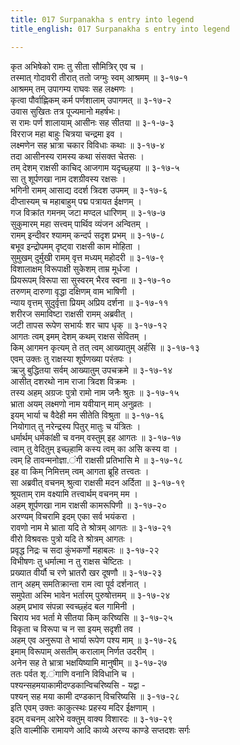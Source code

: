 ```yaml
---
title: 017 Surpanakha s entry into legend
title_english: 017 Surpanakha s entry into legend

---
```


<div class="audioEmbed"  caption="श्रीराम-हरिसीताराममूर्ति-घनपाठिभ्यां वचनम्" src="https://archive.org/download/Ramayana-recitation-Sriram-harisItArAmamUrti-Ghanapaati-v2/Kanda_3/Kanda_3_ARK-017-Shoorpanakha_Aagamanam.mp3"></div>

कृत अभिषेको रामः तु सीता सौमित्रिर् एव च ।  
तस्मात् गोदावरी तीरात् ततो जग्मुः स्वम् आश्रमम् ॥ ३-१७-१  
आश्रमम् तम् उपागम्य राघवः सह लक्ष्मणः ।  
कृत्वा पौर्वाह्णिकम् कर्म पर्णशालाम् उपागमत् ॥ ३-१७-२  
उवास सुखितः तत्र पूज्यमानो महर्षभः।  
स रामः पर्ण शालायाम् आसीनः सह सीतया ॥ ३-१-७-३  
विरराज महा बाहुः चित्रया चन्द्रमा इव ।  
लक्ष्मणेन सह भ्रात्रा चकार विविधाः कथाः ॥ ३-१७-४  
तदा आसीनस्य रामस्य कथा संसक्त चेतसः ।  
तम् देशम् राक्षसी काचिद् आजगाम यदृच्छ्हया ॥ ३-१७-५  
सा तु शूर्पणखा नाम दशग्रीवस्य रक्षसः ।  
भगिनी रामम् आसाद्य ददर्श त्रिदश उपमम् ॥ ३-१७-६  
दीप्तास्यम् च महाबाहुम् पद्म पत्रायत ईक्षणम् ।  
गज विक्रांत गमनम् जटा मण्दल धारिणम् ॥ ३-१७-७  
सुकुमारम् महा सत्त्वम् पार्थिव व्यंजन अन्वितम् ।  
रामम् इन्दीवर श्यामम् कन्दर्प सदृश प्रभम् ॥ ३-१७-८  
बभूव इन्द्रोपमम् दृष्ट्वा राक्षसी काम मोहिता ।  
सुमुखम् दुर्मुखी रामम् वृत्त मध्यम् महोदरी ॥ ३-१७-९  
विशालाक्षम् विरूपाक्षी सुकेशम् ताम्र मूर्धजा ।  
प्रियरूपम् विरूपा सा सुस्वरम् भैरव स्वना ॥ ३-१७-१०  
तरुणम् दारुणा वृद्धा दक्षिणम् वाम भाषिणी ।  
न्याय वृत्तम् सुदुर्वृत्ता प्रियम् अप्रिय दर्शना ॥ ३-१७-११  
शरीरज समाविष्टा राक्षसी रामम् अब्रवीत् ।  
जटी तापस रूपेण सभार्यः शर चाप धृक् ॥ ३-१७-१२  
आगतः त्वम् इमम् देशम् कथम् राक्षस सेवितम् ।  
किम् आगमन कृत्यम् ते तत् त्वम् आख्यातुम् अर्हसि ॥ ३-१७-१३  
एवम् उक्तः तु राक्षस्या शूर्पणख्या परंतपः ।  
ऋजु बुद्धितया सर्वम् आख्यातुम् उपचक्रमे ॥ ३-१७-१४  
आसीत् दशरथो नाम राजा त्रिदश विक्रमः ।  
तस्य अहम् अग्रजः पुत्रो रामो नाम जनैः श्रुतः ॥ ३-१७-१५  
भ्राता अयम् लक्ष्मणो नाम यवीयान् माम् अनुव्रतः ।  
इयम् भार्या च वैदेही मम सीतेति विश्रुता ॥ ३-१७-१६  
नियोगात् तु नरेन्द्रस्य पितुर् मातुः च यंत्रितः ।  
धर्मार्थम् धर्मकांक्षी च वनम् वस्तुम् इह आगतः ॥ ३-१७-१७  
त्वाम् तु वेदितुम् इच्छ्हामि कस्य त्वम् का असि कस्य वा ।  
त्वम् हि तावन्मनोज्ञा.ंगी राक्षसी प्रतिभासि मे ॥ ३-१७-१८  
इह वा किम् निमित्तम् त्वम् आगता ब्रूहि तत्त्वतः ।  
सा अब्रवीत् वचनम् श्रुत्वा राक्षसी मदन अर्दिता ॥ ३-१७-१९  
श्रूयताम् राम वक्ष्यामि तत्त्वार्थम् वचनम् मम ।  
अहम् शूर्पणखा नाम राक्षसी कामरूपिणी ॥ ३-१७-२०  
अरण्यम् विचरामि इदम् एका सर्व भयंकरा ।  
रावणो नाम मे भ्राता यदि ते श्रोत्रम् आगतः ॥ ३-१७-२१  
वीरो विश्रवसः पुत्रो यदि ते श्रोत्रम् आगतः ।  
प्रवृद्ध निद्रः च सदा कुंभकर्णो महाबलः ॥ ३-१७-२२  
विभीषणः तु धर्मात्मा न तु राक्षस चेष्टितः ।  
प्रख्यात वीर्यौ च रणे भ्रातरौ खर दूषणौ ॥ ३-१७-२३  
तान् अहम् समतिक्रान्ता राम त्वा पूर्व दर्शनात् ।  
समुपेता अस्मि भावेन भर्तारम् पुरुषोत्तमम् ॥ ३-१७-२४  
अहम् प्रभाव संपन्ना स्वच्छ्हंद बल गामिनी ।  
चिराय भव भर्ता मे सीतया किम् करिष्यसि ॥ ३-१७-२५  
विकृता च विरूपा च न सा इयम् सदृशी तव ।  
अहम् एव अनुरूपा ते भार्या रूपेण पश्य माम् ॥ ३-१७-२६  
इमाम् विरूपाम् असतीम् करालाम् निर्णत उदरीम् ।  
अनेन सह ते भ्रात्रा भक्षयिष्यामि मानुषीम् ॥ ३-१७-२७  
ततः पर्वत शृ.ंगाणि वनानि विविधानि च ।  
पश्यन्सहमयाकामीदण्डकान्विचरिष्यसि - यद्वा -  
पश्यन् सह मया कामी दण्डकान् विचरिष्यसि ॥ ३-१७-२८  
इति एवम् उक्तः काकुत्स्थः प्रहस्य मदिर ईक्षणाम् ।  
इदम् वचनम् आरेभे वक्तुम् वाक्य विशारदः ॥ ३-१७-२९  
इति वाल्मीकि रामायणे आदि काव्ये अरण्य काण्डे सप्तदशः सर्गः
